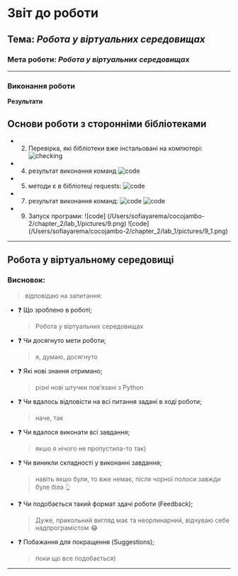 # Звіт до роботи

## Тема: _Робота у віртуальних середовищах_

### Мета роботи: _Робота у віртуальних середовищах_

---

### Виконання роботи

**Результати**

## Основи роботи з сторонніми бібліотеками

- 2.  Перевірка, які бібліотеки вже інстальовані на компютері:
      ![checking](/Users/sofiayarema/cocojambo-2/chapter_2/lab_1/pictures/2.png)
- 4.  результат виконання команд
      ![code](/Users/sofiayarema/cocojambo-2/chapter_2/lab_1/pictures/4.png)
- 5.  методи є в бібліотеці requests:
      ![code](/Users/sofiayarema/cocojambo-2/chapter_2/lab_1/pictures/5.png)
- 7.  результат виконання команд:
      ![code](/Users/sofiayarema/cocojambo-2/chapter_2/lab_1/pictures/7.png)
      ![code](/workspaces/cocojambo/lab_4/pictures/7.png)
- 9. Запуск програми:
     ![code] (/Users/sofiayarema/cocojambo-2/chapter_2/lab_1/pictures/9.png)
     ![code] (/Users/sofiayarema/cocojambo-2/chapter_2/lab_1/pictures/9_1.png)

---

## Робота у віртуальному середовищі

### Висновок:

> відповідаю на запитання:

- :question: Що зроблено в роботі;
  > Робота у віртуальних середовищах
- :question: Чи досягнуто мети роботи;
  > я, думаю, досягнуто
- :question: Які нові знання отримано;
  > різні нові штучки повʼязані з Python
- :question: Чи вдалось відповісти на всі питання задані в ході роботи;
  > наче, так
- :question: Чи вдалося виконати всі завдання;
  > якшо я нічого не пропустила-то так)
- :question: Чи виникли складності у виконанні завдання;
  > навіть якшо були, то вже немає, після чорної полоси завжди буле біла :point_up_2:
- :question: Чи подобається такий формат здачі роботи (Feedback);
  > Дуже, прикольний вигляд має та неорлинарний, відчуваю себе надпрограмістом :joy:
- :question: Побажання для покращення (Suggestions);
  > поки що все подобається)

---
